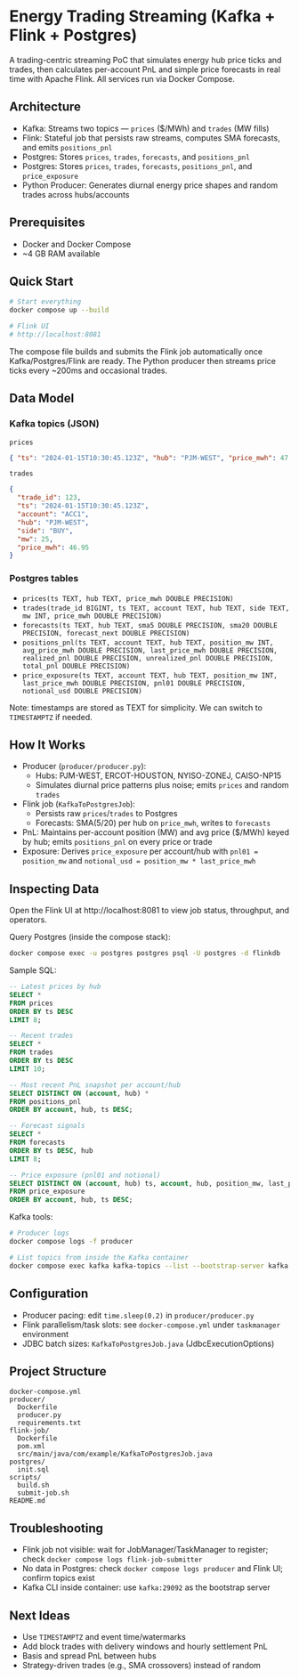 # Energy Trading Streaming (Kafka + Flink + Postgres)

A trading-centric streaming PoC that simulates energy hub price ticks and trades, then calculates per-account PnL and simple price forecasts in real time with Apache Flink. All services run via Docker Compose.

## Architecture

- Kafka: Streams two topics — `prices` ($/MWh) and `trades` (MW fills)
- Flink: Stateful job that persists raw streams, computes SMA forecasts, and emits `positions_pnl`
- Postgres: Stores `prices`, `trades`, `forecasts`, and `positions_pnl`
 - Postgres: Stores `prices`, `trades`, `forecasts`, `positions_pnl`, and `price_exposure`
- Python Producer: Generates diurnal energy price shapes and random trades across hubs/accounts

## Prerequisites

- Docker and Docker Compose
- ~4 GB RAM available

## Quick Start

```bash
# Start everything
docker compose up --build

# Flink UI
# http://localhost:8081
```

The compose file builds and submits the Flink job automatically once Kafka/Postgres/Flink are ready. The Python producer then streams price ticks every ~200ms and occasional trades.

## Data Model

### Kafka topics (JSON)

`prices`
```json
{ "ts": "2024-01-15T10:30:45.123Z", "hub": "PJM-WEST", "price_mwh": 47.12 }
```

`trades`
```json
{
  "trade_id": 123,
  "ts": "2024-01-15T10:30:45.123Z",
  "account": "ACC1",
  "hub": "PJM-WEST",
  "side": "BUY",
  "mw": 25,
  "price_mwh": 46.95
}
```

### Postgres tables

- `prices(ts TEXT, hub TEXT, price_mwh DOUBLE PRECISION)`
- `trades(trade_id BIGINT, ts TEXT, account TEXT, hub TEXT, side TEXT, mw INT, price_mwh DOUBLE PRECISION)`
- `forecasts(ts TEXT, hub TEXT, sma5 DOUBLE PRECISION, sma20 DOUBLE PRECISION, forecast_next DOUBLE PRECISION)`
- `positions_pnl(ts TEXT, account TEXT, hub TEXT, position_mw INT, avg_price_mwh DOUBLE PRECISION, last_price_mwh DOUBLE PRECISION, realized_pnl DOUBLE PRECISION, unrealized_pnl DOUBLE PRECISION, total_pnl DOUBLE PRECISION)`
 - `price_exposure(ts TEXT, account TEXT, hub TEXT, position_mw INT, last_price_mwh DOUBLE PRECISION, pnl01 DOUBLE PRECISION, notional_usd DOUBLE PRECISION)`

Note: timestamps are stored as TEXT for simplicity. We can switch to `TIMESTAMPTZ` if needed.

## How It Works

- Producer (`producer/producer.py`):
  - Hubs: PJM-WEST, ERCOT-HOUSTON, NYISO-ZONEJ, CAISO-NP15
  - Simulates diurnal price patterns plus noise; emits `prices` and random `trades`
- Flink job (`KafkaToPostgresJob`):
  - Persists raw `prices`/`trades` to Postgres
  - Forecasts: SMA(5/20) per hub on `price_mwh`, writes to `forecasts`
- PnL: Maintains per-account position (MW) and avg price ($/MWh) keyed by hub; emits `positions_pnl` on every price or trade
 - Exposure: Derives `price_exposure` per account/hub with `pnl01 = position_mw` and `notional_usd = position_mw * last_price_mwh`

## Inspecting Data

Open the Flink UI at http://localhost:8081 to view job status, throughput, and operators.

Query Postgres (inside the compose stack):
```bash
docker compose exec -u postgres postgres psql -U postgres -d flinkdb
```

Sample SQL:
```sql
-- Latest prices by hub
SELECT *
FROM prices
ORDER BY ts DESC
LIMIT 8;

-- Recent trades
SELECT *
FROM trades
ORDER BY ts DESC
LIMIT 10;

-- Most recent PnL snapshot per account/hub
SELECT DISTINCT ON (account, hub) *
FROM positions_pnl
ORDER BY account, hub, ts DESC;

-- Forecast signals
SELECT *
FROM forecasts
ORDER BY ts DESC, hub
LIMIT 8;

-- Price exposure (pnl01 and notional)
SELECT DISTINCT ON (account, hub) ts, account, hub, position_mw, last_price_mwh, pnl01, notional_usd
FROM price_exposure
ORDER BY account, hub, ts DESC;
```

Kafka tools:
```bash
# Producer logs
docker compose logs -f producer

# List topics from inside the Kafka container
docker compose exec kafka kafka-topics --list --bootstrap-server kafka:29092
```

## Configuration

- Producer pacing: edit `time.sleep(0.2)` in `producer/producer.py`
- Flink parallelism/task slots: see `docker-compose.yml` under `taskmanager` environment
- JDBC batch sizes: `KafkaToPostgresJob.java` (JdbcExecutionOptions)

## Project Structure

```
docker-compose.yml
producer/
  Dockerfile
  producer.py
  requirements.txt
flink-job/
  Dockerfile
  pom.xml
  src/main/java/com/example/KafkaToPostgresJob.java
postgres/
  init.sql
scripts/
  build.sh
  submit-job.sh
README.md
```

## Troubleshooting

- Flink job not visible: wait for JobManager/TaskManager to register; check `docker compose logs flink-job-submitter`
- No data in Postgres: check `docker compose logs producer` and Flink UI; confirm topics exist
- Kafka CLI inside container: use `kafka:29092` as the bootstrap server

## Next Ideas

- Use `TIMESTAMPTZ` and event time/watermarks
- Add block trades with delivery windows and hourly settlement PnL
- Basis and spread PnL between hubs
- Strategy-driven trades (e.g., SMA crossovers) instead of random
